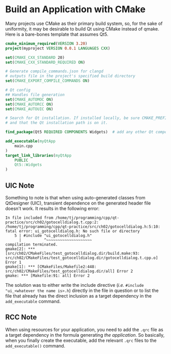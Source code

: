 # Build an Application with CMake

Many projects use CMake as their primary build system, so, for the sake of uniformity, it
may be desirable to build Qt using CMake instead of qmake. Here is a bare-bones template
that assumes Qt5.

```cmake
cmake_minimum_required(VERSION 3.20)
project(myproject VERSION 0.0.1 LANGUAGES CXX)

set(CMAKE_CXX_STANDARD 20)
set(CMAKE_CXX_STANDARD_REQUIRED ON)

# Generate compile_commands.json for clangd
# outputs file in the project's specified build directory
set(CMAKE_EXPORT_COMPILE_COMMANDS ON)

# Qt config
## Handles file generation
set(CMAKE_AUTOMOC ON)
set(CMAKE_AUTORCC ON)
set(CMAKE_AUTOUIC ON)

# Search for Qt installation. If installed locally, be sure CMAKE_PREFIX_PATH is defined
# and that the Qt installation path is on it.

find_package(Qt5 REQUIRED COMPONENTS Widgets)  # add any other Qt components used.

add_executable(myQtApp
    main.cpp
)
target_link_libraries(myQtApp
    PUBLIC 
    Qt5::Widgets
)
```

## UIC Note

Something to note is that when using auto-generated classes from QtDesigner (UIC),
transient dependence on the generated header file doesn't work. It results in the following
error:

```console
In file included from /home/tj/programming/cpp/qt-practice/src/ch02/gotocelldialog.t.cpp:2:
/home/tj/programming/cpp/qt-practice/src/ch02/gotocelldialog.h:5:10: fatal error: ui_gotocelldialog.h: No such file or directory
    5 | #include "ui_gotocelldialog.h"
      |          ^~~~~~~~~~~~~~~~~~~~~
compilation terminated.
gmake[2]: *** [src/ch02/CMakeFiles/test_gotocelldialog.dir/build.make:93: src/ch02/CMakeFiles/test_gotocelldialog.dir/gotocelldialog.t.cpp.o] Error 1
gmake[1]: *** [CMakeFiles/Makefile2:448: src/ch02/CMakeFiles/test_gotocelldialog.dir/all] Error 2
gmake: *** [Makefile:91: all] Error 2
```

The solution was to either write the include directive (*i.e.* `#include "ui_<whatever the
name is>.h`) directly in the file in question or to list the file that already has the
direct inclusion as a target dependency in the `add_executable` command.


## RCC Note

When using resources for your application, you need to add the `.qrc` file as a target
dependency in the formula generating *the application*. So basically, when you finally
create the executable, add the relevant `.qrc` files to the `add_executable()` command.
